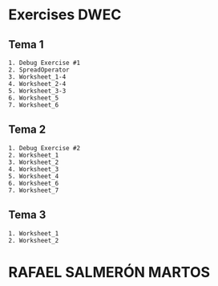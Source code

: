 # Exercises DWEC
## Tema 1
    1. Debug Exercise #1
    2. SpreadOperator
    3. Worksheet_1-4
    4. Worksheet_2-4
    5. Worksheet_3-3
    6. Worksheet_5
    7. Worksheet_6
  
  ## Tema 2
    1. Debug Exercise #2
    2. Worksheet_1
    3. Worksheet_2
    4. Worksheet_3
    5. Worksheet_4
    6. Worksheet_6
    7. Worksheet_7
  
  ## Tema 3
    1. Worksheet_1
    2. Worksheet_2

# RAFAEL SALMERÓN MARTOS